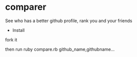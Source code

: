 # comparer
See who has a better github profile, rank you and your friends


* Install

fork it 
 
then run ruby compare.rb github_name,githubname...
